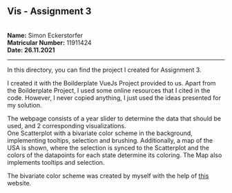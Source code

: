 <h2>Vis - Assignment 3</h2> <br>
<b>Name:</b> Simon Eckerstorfer <br>
<b>Matricular Number:</b> 11911424 <br>
<b>Date: 26.11.2021</b>

---

In this directory, you can find the project I created for  Assignment 3.

I created it with the Boilderplate VueJs Project provided to us.
Apart from the Boilderplate Project, I used some online resources that I cited in the code. However, I never copied anything, I just used the ideas presented for my solution.

The webpage consists of a year slider to determine the data that should be used, and 2 corresponding visualizations. <br>
One Scatterplot with a bivariate color scheme in the background, implementing tooltips, selection and brushing. Additionally, a map of the USA is shown, where the selection is synced to the Scatterplot and the colors of the datapoints for each state determine its coloring. The Map also implements tooltips and selection.

The bivariate color scheme was created by myself with the help of [this](https://observablehq.com/@benjaminadk/bivariate-choropleth-color-generator) website.